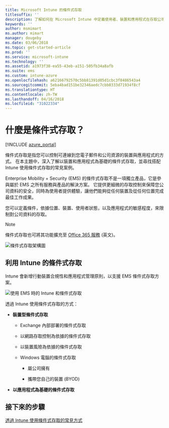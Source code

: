 ```yaml
---
title: Microsoft Intune 的條件式存取
titlesuffix: ''
description: 了解如何在 Microsoft Intune 中定義使用者、裝置和應用程式在存取公司資源之前必須符合的條件。
keywords: ''
author: msmimart
ms.author: mimart
manager: dougeby
ms.date: 03/06/2018
ms.topic: get-started-article
ms.prod: ''
ms.service: microsoft-intune
ms.technology: ''
ms.assetid: a1973f38-ea55-43eb-a151-505fb34a8afb
ms.suite: ems
ms.custom: intune-azure
ms.openlocfilehash: a62166792570c5bb81391d05d1cbc3f8486543a4
ms.sourcegitcommit: 5eba4bad151be32346aedc7cbb0333d71934f8cf
ms.translationtype: HT
ms.contentlocale: zh-TW
ms.lasthandoff: 04/16/2018
ms.locfileid: "31022334"
---
```

# <a name="whats-conditional-access"></a>什麼是條件式存取？

[!INCLUDE [azure_portal](./includes/azure_portal.md)]

條件式存取是指您可以控制可連線到您電子郵件和公司資源的裝置與應用程式的方式。 在本主題中，深入了解以裝置和應用程式為基礎的條件式存取，並尋找搭配 Intune 使用條件式存取的常見案例。

Enterprise Mobility + Security (EMS) 的條件式存取不是一項獨立產品，它是參與屬於 EMS 之所有服務與產品的解決方案。 它提供更細微的存取控制來保障您公司資料的安全，同時為使用者提供體驗，讓他們能夠從任何裝置及從任何位置完成最佳工作成果。

您可以定義條件，依據位置、裝置、使用者狀態，以及應用程式的敏感程度，來限制對公司資料的存取。

> [!NOTE] 
> 條件式存取也可將其功能擴充至 [Office 365 服務](https://blogs.technet.microsoft.com/wbaer/2017/02/17/conditional-access-policies-with-sharepoint-online-and-onedrive-for-business/) \(英文\)。

![條件式存取架構圖](./media/ca-diagram-1.png)

## <a name="conditional-access-with-intune"></a>利用 Intune 的條件式存取

Intune 會新增行動裝置合規性和應用程式管理原則，以支援 EMS 條件式存取方案。

![使用 EMS 時的 Intune 和條件式存取](./media/intune-with-ca-1.png)

透過 Intune 使用條件式存取的方式：

-   **裝置型條件式存取**

    -   Exchange 內部部署的條件式存取

    -   以網路存取控制為依據的條件式存取

    -   以裝置風險為依據的條件式存取

    -   Windows 電腦的條件式存取

        -   屬公司擁有

        -   攜帶您自己的裝置 (BYOD)

-   **以應用程式為基礎的條件式存取**

## <a name="next-steps"></a>接下來的步驟

[透過 Intune 使用條件式存取的常見方式](conditional-access-intune-common-ways-use.md)
